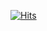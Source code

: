 [![Hits](https://hits.seeyoufarm.com/api/count/incr/badge.svg?url=https%3A%2F%2Fgithub.com%2F927138%2Fhit-counter&count_bg=%2381847E&title_bg=%23555555&icon=adblock.svg&icon_color=%23E7E7E7&title=hits&edge_flat=false)](https://hits.seeyoufarm.com)
